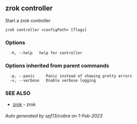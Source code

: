 ## zrok controller

Start a zrok controller

```
zrok controller <configPath> [flags]
```

### Options

```
  -h, --help   help for controller
```

### Options inherited from parent commands

```
  -p, --panic     Panic instead of showing pretty errors
  -v, --verbose   Enable verbose logging
```

### SEE ALSO

* [zrok](zrok.md)	 - zrok

###### Auto generated by spf13/cobra on 1-Feb-2023

